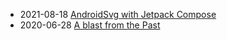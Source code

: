 

- 2021-08-18 [AndroidSvg with Jetpack Compose](https://github.com/stefanhaustein/blog/blob/main/Compose/AndroidSvg.md)
- 2020-06-28 [A blast from the Past](https://github.com/stefanhaustein/noblog/blob/main/WebGL/BlastFromThePast.md)
